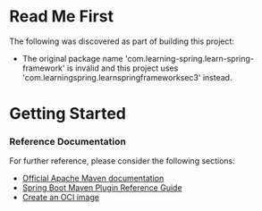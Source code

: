 # Read Me First
The following was discovered as part of building this project:

* The original package name 'com.learning-spring.learn-spring-framework' is invalid and this project uses 'com.learningspring.learnspringframeworksec3' instead.

# Getting Started

### Reference Documentation
For further reference, please consider the following sections:

* [Official Apache Maven documentation](https://maven.apache.org/guides/index.html)
* [Spring Boot Maven Plugin Reference Guide](https://docs.spring.io/spring-boot/docs/3.0.4/maven-plugin/reference/html/)
* [Create an OCI image](https://docs.spring.io/spring-boot/docs/3.0.4/maven-plugin/reference/html/#build-image)

